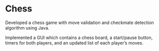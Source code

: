 # Chess
Developed a chess game with move validation and checkmate detection algorithm using Java.

Implemented a GUI which contains a chess board, a start/pause button, timers for both players, and an updated
list of each player’s moves.
